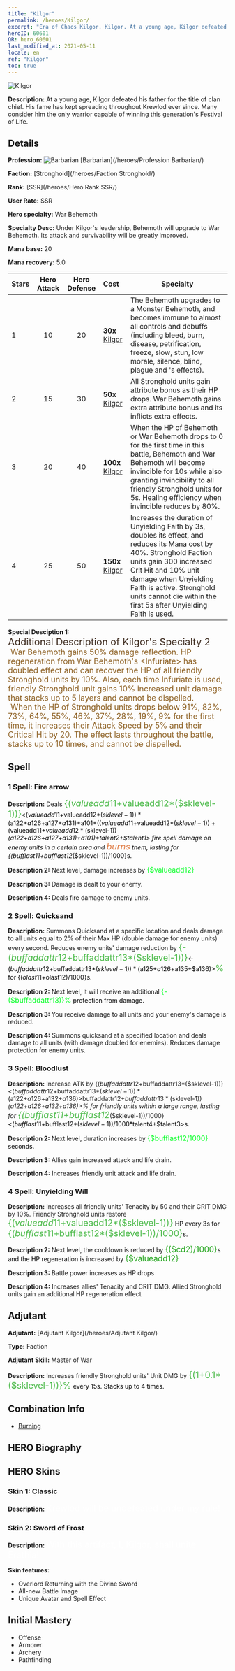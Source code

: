 ```yaml
---
title: "Kilgor"
permalink: /heroes/Kilgor/
excerpt: "Era of Chaos Kilgor. Kilgor. At a young age, Kilgor defeated his father for the title of clan chief. His fame has kept spreading throughout Krewlod ever since. Many consider him the only warrior capable of winning this generation's Festival of Life. "
heroID: 60601
QR: hero_60601
last_modified_at: 2021-05-11
locale: en
ref: "Kilgor"
toc: true
---
```

  ![Kilgor](/images/h/h_Kilgor.jpg)

 **Description:** At a young age, Kilgor defeated his father for the title of clan chief. His fame has kept spreading throughout Krewlod ever since. Many consider him the only warrior capable of winning this generation's Festival of Life. 
## Details
 **Profession:** ![Barbarian](/images/h/h_prof_7.png)  [Barbarian](/heroes/Profession Barbarian/)

 **Faction:** [Stronghold](/heroes/Faction Stronghold/)

 **Rank:** [SSR](/heroes/Hero Rank SSR/)

 **User Rate:** SSR

 **Hero specialty:** War Behemoth

 **Specialty Desc:** Under Kilgor's leadership, Behemoth will upgrade to War Behemoth. Its attack and survivability will be greatly improved.

 **Mana base:** 20

 **Mana recovery:** 5.0


  | Stars | Hero Attack | Hero Defense | Cost |     Specialty     |
  |---------|:---------------:|:---------------:|:--|--------------------|
  |    1    | 10 | 20 | **30x** [Kilgor](/Items/her_374/) | The Behemoth upgrades to a Monster Behemoth, and becomes immune to almost all controls and debuffs (including bleed, burn, disease, petrification, freeze, slow, stun, low morale, silence, blind, plague and <Time Stop>'s effects). |
  |    2    | 15 | 30 | **50x** [Kilgor](/Items/her_374/) | All Stronghold units gain attribute bonus as their HP drops. War Behemoth gains extra attribute bonus and its <Infuriate> inflicts extra effects. |
  |    3    | 20 | 40 | **100x** [Kilgor](/Items/her_374/) | When the HP of Behemoth or War Behemoth drops to 0 for the first time in this battle, Behemoth and War Behemoth will become invincible for 10s while also granting invincibility to all friendly Stronghold units for 5s. Healing efficiency when invincible reduces by 80%. |
  |    4    | 25 | 50 | **150x** [Kilgor](/Items/her_374/) | Increases the duration of Unyielding Faith by 3s, doubles its effect, and reduces its Mana cost by 40%. Stronghold Faction units gain 300 increased Crit Hit and 10% unit damage when Unyielding Faith is active. Stronghold units cannot die within the first 5s after Unyielding Faith is used. |

 **Special Desciption 1:** <span style="color: #ffffff">　</span><br/><span style="color: #3c2a1e;font-size:22px">Additional Description of Kilgor's Specialty 2</span><br/><span style="color: #ffffff;font-size:6px">　</span><span style="color: #8a5c1d;font-size:18px">War Behemoth gains 50% damage reflection. HP regeneration from War Behemoth's &lt;Infuriate&gt; has doubled effect and can recover the HP of all friendly Stronghold units by 10%. Also, each time Infuriate is used, friendly Stronghold unit gains 10% increased unit damage that stacks up to 5 layers and cannot be dispelled.</span><br/><span style="color: #ffffff;font-size:6px">　</span><span style="color: #8a5c1d;font-size:18px">When the HP of Stronghold units drops below 91%, 82%, 73%, 64%, 55%, 46%, 37%, 28%, 19%, 9% for the first time, it increases their Attack Speed by 5% and their Critical Hit by 20. The effect lasts throughout the battle, stacks up to 10 times, and cannot be dispelled.</span>

## Spell
### 1 Spell: Fire arrow
 **Description:** Deals <span style="color: #48b946;font-size:20px">{($valueadd11+$valueadd12*($sklevel-1))}</span><span style="color: black"><($valueadd11+$valueadd12*($sklevel-1))*($a122+$a126+$a127+$a131)+$a101+(($valueadd11+$valueadd12*($sklevel-1))+($valueadd11+$valueadd12*($sklevel-1))*($a122+$a126+$a127+$a131)+$a101)*$talent2+$talent1> fire spell damage on enemy units in a certain area and <span style="color: #e07c44;font-size:20px">burns</span><span style="color: black"> them, lasting for {($bufflast11+$bufflast12*($sklevel-1))/1000}s.

 **Description 2:** Next level, damage increases by <span style="color: #00ff22;font-size:16px">{$valueadd12}</span><span style="color: black">

 **Description 3:** Damage is dealt to your enemy.

 **Description 4:** Deals fire damage to enemy units.

### 2 Spell: Quicksand
 **Description:** Summons Quicksand at a specific location and deals damage to all units equal to 2% of their Max HP (double damage for enemy units) every second. Reduces enemy units' damage reduction by <span style="color: #48b946;font-size:20px">{-($buffaddattr12+$buffaddattr13*($sklevel-1))}</span><span style="color: black"><-($buffaddattr12+$buffaddattr13*($sklevel-1))*($a125+$a126+$a135+$a136)><span style="color: #48b946;font-size:20px">%</span><span style="color: black"> for {($olast11+$olast12)/1000}s.

 **Description 2:** Next level, it will receive an additional <span style="color: #00ff22;font-size:16px">{-($buffaddattr13)}%</span><span style="color: black"> protection from damage.

 **Description 3:** You receive damage to all units and your enemy's damage is reduced.

 **Description 4:** Summons quicksand at a specified location and deals damage to all units (with damage doubled for enemies). Reduces damage protection for enemy units.

### 3 Spell: Bloodlust
 **Description:** Increase ATK by {($buffaddattr12+$buffaddattr13*($sklevel-1))}<($buffaddattr12+$buffaddattr13*($sklevel-1))*($a122+$a126+$a132+$a136)>% and life drain by {($buffaddattr22+$buffaddattr23*($sklevel-1))}<($buffaddattr12+$buffaddattr13*($sklevel-1))*($a122+$a126+$a132+$a136)>% for friendly units within a large range, lasting for <span style="color: #48b946;font-size:20px">{($bufflast11+$bufflast12*($sklevel-1))/1000}</span><span style="color: black"><($bufflast11+$bufflast12*($sklevel-1))/1000*$talent4+$talent3>s.

 **Description 2:** Next level, duration increases by <span style="color: #00ff22;font-size:16px">{$bufflast12/1000}</span><span style="color: black"> seconds.

 **Description 3:** Allies gain increased attack and life drain.

 **Description 4:** Increases friendly unit attack and life drain.

### 4 Spell: Unyielding Will
 **Description:** Increases all friendly units' Tenacity by 50 and their CRIT DMG by 10%. Friendly Stronghold units restore <span style="color: #48b946;font-size:20px">{($valueadd11+$valueadd12*($sklevel-1))}</span><span style="color: black"> HP every 3s for <span style="color: #48b946;font-size:20px">{($bufflast11+$bufflast12*($sklevel-1))/1000}</span><span style="color: black">s.

 **Description 2:** Next level, the cooldown is reduced by <span style="color: #1ca216;font-size:18px">{($cd2)/1000}</span><span style="color: black">s and the HP regeneration is increased by <span style="color: #1ca216;font-size:18px">{$valueadd12}</span><span style="color: black">

 **Description 3:** Battle power increases as HP drops

 **Description 4:** Increases allies' Tenacity and CRIT DMG. Allied Stronghold units gain an additional HP regeneration effect


## Adjutant

 **Adjutant:**  [Adjutant Kilgor](/heroes/Adjutant Kilgor/) 

 **Type:**  Faction 

 **Adjutant Skill:**  Master of War 

 **Description:** Increases friendly Stronghold units' Unit DMG by <span style="color: #48b946;font-size:20px">{(1+0.1*($sklevel-1))}%</span><span style="color: black"> every 15s. Stacks up to 4 times.

## Combination Info

* [Burning](/combination/Burning/) 

## HERO Biography

## HERO Skins
### Skin 1: **Classic**

 **Description:** <span style="color: #ffffff;font-size:20px">Krewlod will be undefeated under my rule! </span>


### Skin 2: **Sword of Frost**

 **Description:** <span style="color: #ffffff;font-size:20px">With this artifact, I, Kilgor, shall unite Erathia!</span>

 **Skin features:** 

   - Overlord Returning with the Divine Sword
   - All-new Battle Image
   - Unique Avatar and Spell Effect


## Initial Mastery
   - Offense
   - Armorer
   - Archery
   - Pathfinding
